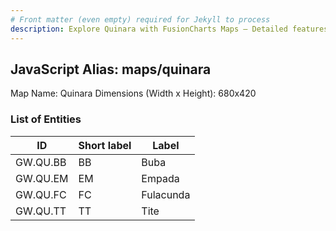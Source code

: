 ```yaml
---
# Front matter (even empty) required for Jekyll to process
description: Explore Quinara with FusionCharts Maps – Detailed features for seamless integration. Try now & enhance your data visualization today! 
---
```


## JavaScript Alias: maps/quinara

Map Name: Quinara
Dimensions (Width x Height): 680x420

### List of Entities

| ID       | Short label | Label     |
| -------- | ----------- | --------- |
| GW.QU.BB | BB          | Buba      |
| GW.QU.EM | EM          | Empada    |
| GW.QU.FC | FC          | Fulacunda |
| GW.QU.TT | TT          | Tite      |
